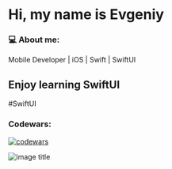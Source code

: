 <h1 align="left">Hi, my name is Evgeniy</h1>
<h3 align="left">💻 About me:</h3>

Mobile Developer | iOS | Swift | SwiftUI

## Enjoy learning SwiftUI

#SwiftUI

<h3 align="left">Codewars:</h3>


[![codewars](https://www.codewars.com/users/EKukarskiy/badges/large)](https://www.codewars.com/EKukarskiy/username)

![image title](https://rushter.com/counter.svg)
